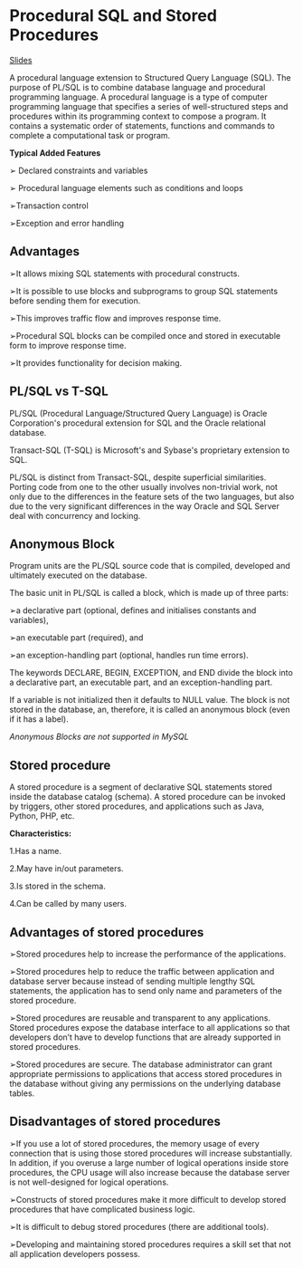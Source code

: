 
# Procedural SQL and Stored Procedures

[Slides](https://learningcentral.cf.ac.uk/bbcswebdav/pid-4766723-dt-content-rid-11955795_2/courses/1819-CM6211/Week%204%20-%20Session%207%20-%20%20Procedural%20SQL%20%26%20Stored%20Procedures%281%29.pdf)

A procedural language extension to Structured Query Language (SQL). The purpose of PL/SQL is
to combine database language and procedural programming language.
A procedural language is a type of computer programming language that specifies a series of
well-structured steps and procedures within its programming context to compose a program. It
contains a systematic order of statements, functions and commands to complete a
computational task or program.

**Typical Added Features**

➢ Declared constraints and variables

➢ Procedural language elements such as conditions and loops

➢Transaction control

➢Exception and error handling

## Advantages

➢It allows mixing SQL statements with procedural constructs.

➢It is possible to use blocks and subprograms to group SQL statements before sending them for
execution.

➢This improves traffic flow and improves response time.

➢Procedural SQL blocks can be compiled once and stored in executable form to improve
response time.

➢It provides functionality for decision making.

## PL/SQL vs T-SQL

PL/SQL (Procedural Language/Structured Query Language) is Oracle
Corporation's procedural extension for SQL and the Oracle relational database.

Transact-SQL (T-SQL) is Microsoft's and Sybase's proprietary extension to SQL.


PL/SQL is distinct from Transact-SQL, despite superficial similarities. Porting code from one to
the other usually involves non-trivial work, not only due to the differences in the feature sets of
the two languages, but also due to the very significant differences in the way Oracle and SQL
Server deal with concurrency and locking.

## Anonymous Block

Program units are the PL/SQL source code that is compiled, developed and ultimately executed
on the database.

The basic unit in PL/SQL is called a block, which is made up of three parts:

➢a declarative part (optional, defines and initialises constants and variables),

➢an executable part (required), and

➢an exception-handling part (optional, handles run time errors).

The keywords DECLARE, BEGIN, EXCEPTION, and END divide the block into a declarative part, an
executable part, and an exception-handling part.

If a variable is not initialized then it defaults to NULL value.
The block is not stored in the database, an, therefore, it is called an anonymous block (even if it
has a label).

*Anonymous Blocks are not supported in MySQL*

## Stored procedure

A stored procedure is a segment of declarative SQL statements stored inside the database
catalog (schema). A stored procedure can be invoked by triggers, other stored procedures, and
applications such as Java, Python, PHP, etc.

**Characteristics:**

1.Has a name.

2.May have in/out parameters.

3.Is stored in the schema.

4.Can be called by many users.


## Advantages of stored procedures

➢Stored procedures help to increase the performance of the applications.

➢Stored procedures help to reduce the traffic between application and database server because
instead of sending multiple lengthy SQL statements, the application has to send only name and
parameters of the stored procedure.

➢Stored procedures are reusable and transparent to any applications. Stored procedures expose
the database interface to all applications so that developers don’t have to develop functions that
are already supported in stored procedures.

➢Stored procedures are secure. The database administrator can grant appropriate permissions to
applications that access stored procedures in the database without giving any permissions on
the underlying database tables.


## Disadvantages of stored procedures

➢If you use a lot of stored procedures, the memory usage of every connection that is using those
stored procedures will increase substantially. In addition, if you overuse a large number of logical
operations inside store procedures, the CPU usage will also increase because the database
server is not well-designed for logical operations.

➢Constructs of stored procedures make it more difficult to develop stored procedures that have
complicated business logic.

➢It is difficult to debug stored procedures (there are additional tools).

➢Developing and maintaining stored procedures requires a skill set that not all application
developers possess. 
